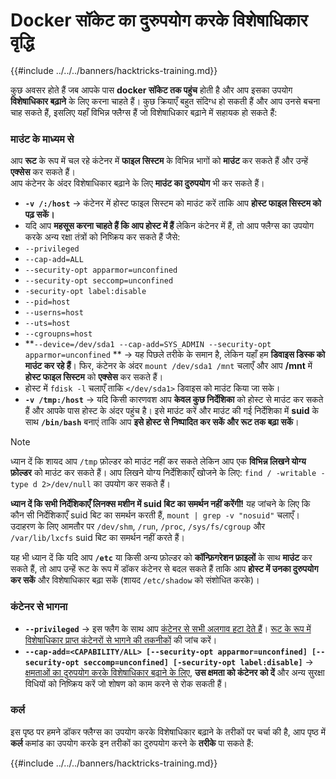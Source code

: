 # Docker सॉकेट का दुरुपयोग करके विशेषाधिकार वृद्धि

{{#include ../../../banners/hacktricks-training.md}}

कुछ अवसर होते हैं जब आपके पास **docker सॉकेट तक पहुंच** होती है और आप इसका उपयोग **विशेषाधिकार बढ़ाने** के लिए करना चाहते हैं। कुछ क्रियाएँ बहुत संदिग्ध हो सकती हैं और आप उनसे बचना चाह सकते हैं, इसलिए यहाँ विभिन्न फ्लैग्स हैं जो विशेषाधिकार बढ़ाने में सहायक हो सकते हैं:

### माउंट के माध्यम से

आप **रूट** के रूप में चल रहे कंटेनर में **फाइल सिस्टम** के विभिन्न भागों को **माउंट** कर सकते हैं और उन्हें **एक्सेस** कर सकते हैं।\
आप कंटेनर के अंदर विशेषाधिकार बढ़ाने के लिए **माउंट का दुरुपयोग** भी कर सकते हैं।

- **`-v /:/host`** -> कंटेनर में होस्ट फाइल सिस्टम को माउंट करें ताकि आप **होस्ट फाइल सिस्टम को पढ़ सकें।**
- यदि आप **महसूस करना चाहते हैं कि आप होस्ट में हैं** लेकिन कंटेनर में हैं, तो आप फ्लैग्स का उपयोग करके अन्य रक्षा तंत्रों को निष्क्रिय कर सकते हैं जैसे:
- `--privileged`
- `--cap-add=ALL`
- `--security-opt apparmor=unconfined`
- `--security-opt seccomp=unconfined`
- `-security-opt label:disable`
- `--pid=host`
- `--userns=host`
- `--uts=host`
- `--cgroupns=host`
- \*\*`--device=/dev/sda1 --cap-add=SYS_ADMIN --security-opt apparmor=unconfined` \*\* -> यह पिछले तरीके के समान है, लेकिन यहाँ हम **डिवाइस डिस्क को माउंट कर रहे हैं**। फिर, कंटेनर के अंदर `mount /dev/sda1 /mnt` चलाएँ और आप **/mnt** में **होस्ट फाइल सिस्टम** को **एक्सेस** कर सकते हैं।
- होस्ट में `fdisk -l` चलाएँ ताकि `</dev/sda1>` डिवाइस को माउंट किया जा सके।
- **`-v /tmp:/host`** -> यदि किसी कारणवश आप **केवल कुछ निर्देशिका** को होस्ट से माउंट कर सकते हैं और आपके पास होस्ट के अंदर पहुंच है। इसे माउंट करें और माउंट की गई निर्देशिका में **suid** के साथ **`/bin/bash`** बनाएं ताकि आप **इसे होस्ट से निष्पादित कर सकें और रूट तक बढ़ा सकें**।

> [!NOTE]
> ध्यान दें कि शायद आप `/tmp` फ़ोल्डर को माउंट नहीं कर सकते लेकिन आप एक **विभिन्न लिखने योग्य फ़ोल्डर** को माउंट कर सकते हैं। आप लिखने योग्य निर्देशिकाएँ खोजने के लिए: `find / -writable -type d 2>/dev/null` का उपयोग कर सकते हैं।
>
> **ध्यान दें कि सभी निर्देशिकाएँ लिनक्स मशीन में suid बिट का समर्थन नहीं करेंगी!** यह जांचने के लिए कि कौन सी निर्देशिकाएँ suid बिट का समर्थन करती हैं, `mount | grep -v "nosuid"` चलाएँ। उदाहरण के लिए आमतौर पर `/dev/shm`, `/run`, `/proc`, `/sys/fs/cgroup` और `/var/lib/lxcfs` suid बिट का समर्थन नहीं करते हैं।
>
> यह भी ध्यान दें कि यदि आप **`/etc`** या किसी अन्य फ़ोल्डर को **कॉन्फ़िगरेशन फ़ाइलों** के साथ **माउंट** कर सकते हैं, तो आप उन्हें रूट के रूप में डॉकर कंटेनर से बदल सकते हैं ताकि आप **होस्ट में उनका दुरुपयोग कर सकें** और विशेषाधिकार बढ़ा सकें (शायद `/etc/shadow` को संशोधित करके)।

### कंटेनर से भागना

- **`--privileged`** -> इस फ्लैग के साथ आप [कंटेनर से सभी अलगाव हटा देते हैं](docker-privileged.md#what-affects)। [रूट के रूप में विशेषाधिकार प्राप्त कंटेनरों से भागने की तकनीकों](docker-breakout-privilege-escalation/#automatic-enumeration-and-escape) की जांच करें।
- **`--cap-add=<CAPABILITY/ALL> [--security-opt apparmor=unconfined] [--security-opt seccomp=unconfined] [-security-opt label:disable]`** -> [क्षमताओं का दुरुपयोग करके विशेषाधिकार बढ़ाने के लिए](../linux-capabilities.md), **उस क्षमता को कंटेनर को दें** और अन्य सुरक्षा विधियों को निष्क्रिय करें जो शोषण को काम करने से रोक सकती हैं।

### कर्ल

इस पृष्ठ पर हमने डॉकर फ्लैग्स का उपयोग करके विशेषाधिकार बढ़ाने के तरीकों पर चर्चा की है, आप पृष्ठ में **कर्ल** कमांड का उपयोग करके इन तरीकों का दुरुपयोग करने के **तरीके** पा सकते हैं:

{{#include ../../../banners/hacktricks-training.md}}

